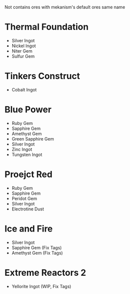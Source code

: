 Not contains ores with mekanism's default ores same name

# Thermal Foundation

* Silver Ingot
* Nickel Ingot
* Niter Gem
* Sulfur Gem

# Tinkers Construct

* Cobalt Ingot

# Blue Power

* Ruby Gem
* Sapphire Gem
* Amethyst Gem
* Green Sapphire Gem
* Silver Ingot
* Zinc Ingot
* Tungsten Ingot

# Proejct Red

* Ruby Gem
* Sapphire Gem
* Peridot Gem
* Silver Ingot
* Electrotine Dust

# Ice and Fire

* Silver Ingot
* Sapphire Gem (Fix Tags)
* Amethyst Gem (Fix Tags)

# Extreme Reactors 2

* Yellorite Ingot (WIP, Fix Tags)
